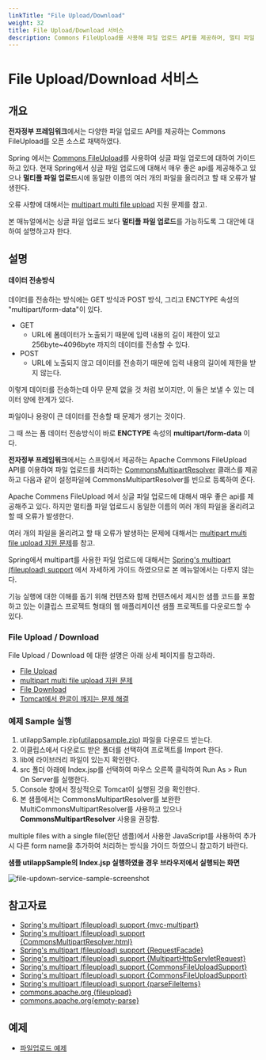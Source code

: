 ```yaml
---
linkTitle: "File Upload/Download"
weight: 32
title: File Upload/Download 서비스
description: Commons FileUpload를 사용해 파일 업로드 API를 제공하며, 멀티 파일 업로드 문제와 해결 방법을 설명한다.
---
```

# File Upload/Download 서비스

## 개요

**전자정부 프레임워크**에서는 다양한 파일 업로드 API를 제공하는 Commons FileUpload를 오픈 소스로 채택하였다.

Spring 에서는 [Commons FileUpload](http://commons.apache.org/fileupload/)를 사용하여 싱글 파일 업로드에 대하여 가이드 하고 있다.
현재 Spring에서 싱글 파일 업로드에 대해서 매우 좋은 api를 제공해주고 있으나 **멀티플 파일 업로드**시에 동일한 이름의 여러 개의 파일을 올리려고 할 때 오류가 발생한다.

오류 사항에 대해서는 [multipart multi file upload](file-upload-service-multi-file-support.md) 지원 문제를 참고.

본 매뉴얼에서는 싱글 파일 업로드 보다 **멀티플 파일 업로드**를 가능하도록 그 대안에 대하여 설명하고자 한다.

## 설명

#### 데이터 전송방식

데이터를 전송하는 방식에는 GET 방식과 POST 방식, 그리고 ENCTYPE 속성의 "multipart/form-data"이 있다.

- GET
  - URL에 폼데이터가 노출되기 때문에 입력 내용의 길이 제한이 있고 256byte~4096byte 까지의 데이터를 전송할 수 있다.
- POST
  - URL에 노출되지 않고 데이터를 전송하기 때문에 입력 내용의 길이에 제한을 받지 않는다. 

이렇게 데이터를 전송하는데 아무 문제 없을 것 처럼 보이지만, 이 둘은 보낼 수 있는 데이터 양에 한계가 있다.

파일이나 용량이 큰 데이터를 전송할 때 문제가 생기는 것이다.

그 때 쓰는 폼 데이터 전송방식이 바로 **ENCTYPE** 속성의 **multipart/form-data** 이다.

**전자정부 프레임워크**에서는 스프링에서 제공하는 Apache Commons FileUpload API를 이용하여 파일 업로드를 처리하는 [CommonsMultipartResolver](http://static.springframework.org/spring/docs/2.5.x/api/org/springframework/web/multipart/commons/CommonsMultipartResolver.html) 클래스를 제공하고 다음과 같이 설정파일에 CommonsMultipartResolver를 빈으로 등록하여 준다.

Apache Commens FileUpload 에서 싱글 파일 업로드에 대해서 매우 좋은 api를 제공해주고 있다. 하지만 멀티플 파일 업로드시 동일한 이름의 여러 개의 파일을 올리려고 할 때 오류가 발생한다.

여러 개의 파일을 올리려고 할 때 오류가 발생하는 문제에 대해서는 [multipart multi file upload 지원 문제](file-upload-service-multi-file-support.md)를 참고.

Spring에서 multipart를 사용한 파일 업로드에 대해서는 [Spring's multipart (fileupload) support](http://static.springframework.org/spring/docs/2.5.x/reference/mvc.html#mvc-multipart) 에서 자세하게 가이드 하였으므로 본 메뉴얼에서는 다루지 않는다.

기능 실행에 대한 이해를 돕기 위해 컨텐츠와 함께 컨텐츠에서 제시한 샘플 코드를 포함하고 있는 이클립스 프로젝트 형태의 웹 애플리케이션 샘플 프로젝트를 다운로드할 수 있다.

### File Upload / Download

File Upload / Download 에 대한 설명은 아래 상세 페이지를 참고하라.

- [File Upload](./file-upload-service.md)
- [multipart multi file upload 지원 문제](./file-upload-service-multi-file-support.md)
- [File Download](./file-download-service.md)
- [Tomcat에서 한글이 깨지는 문제 해결](./file-download-service-tomcat-encoding.md)

### 예제 Sample 실행

1. utilappSample.zip([utilappsample.zip](https://www.egovframe.go.kr/wiki/lib/exe/fetch.php?media=egovframework:rte2:fdl:utilappsample.zip)) 파일을 다운로드 받는다.
2. 이클립스에서 다운로드 받은 폴더를 선택하여 프로젝트를 Import 한다.
3. lib에 라이브러리 파일이 있는지 확인한다.
4. src 폴더 아래에 Index.jsp를 선택하여 마우스 오른쪽 클릭하여 Run As > Run On Server를 실행한다.
5. Console 창에서 정상적으로 Tomcat이 실행된 것을 확인한다.
6. 본 샘플에서는 CommonsMultipartResolver를 보완한 MultiCommonsMultipartResolver를 사용하고 있으나 **CommonsMultipartResolver** 사용을 권장함.

multiple files with a single file(한단 샘플)에서 사용한 JavaScript를 사용하여 추가 시 다른 form name을 추가하여 처리하는 방식을 가이드 하였으니 참고하기 바란다.

**샘플 utilappSample의 Index.jsp 실행하였을 경우 브라우저에서 실행되는 화면**

![file-updown-service-sample-screenshot](../images/file-updown-service-sample-screenshot.png)

## 참고자료

- [Spring's multipart (fileupload) support {mvc-multipart}](http://static.springframework.org/spring/docs/2.5.x/reference/mvc.html#mvc-multipart)
- [Spring's multipart (fileupload) support {CommonsMultipartResolver.html}](http://static.springframework.org/spring/docs/2.5.x/api/org/springframework/web/multipart/commons/CommonsMultipartResolver.html)
- [Spring's multipart (fileupload) support {RequestFacade}](http://static.springframework.org/spring/docs/2.5.x/api/org/springframework/web/multipart/MultipartResolver.html)
- [Spring's multipart (fileupload) support {MultipartHttpServletRequest}](http://static.springframework.org/spring/docs/2.5.x/api/org/springframework/web/multipart/MultipartHttpServletRequest.html)
- [Spring's multipart (fileupload) support {CommonsFileUploadSupport}](http://static.springframework.org/spring/docs/2.5.x/api/org/springframework/web/multipart/commons/CommonsFileUploadSupport.html)
- [Spring's multipart (fileupload) support {CommonsFileUploadSupport}](http://static.springframework.org/spring/docs/2.5.x/api/org/springframework/web/servlet/mvc/SimpleFormController.html)
- [Spring's multipart (fileupload) support {parseFileItems}](http://static.springframework.org/spring/docs/2.5.x/api/org/springframework/web/multipart/commons/CommonsFileUploadSupport.html#parseFileItems(java.util.List,%20java.lang.String))
- [commons.apache.org {fileupload}](http://commons.apache.org/fileupload/)
- [commons.apache.org{empty-parse}](http://commons.apache.org/fileupload/faq.html#empty-parse)

## 예제
- [파일업로드 예제](../../runtime-example/individual-example/foundation-layer/file-upload-example.md)